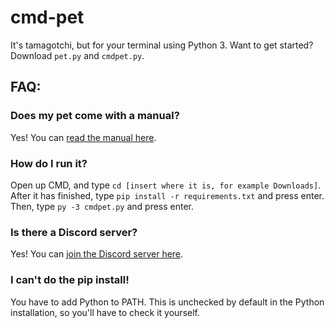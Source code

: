 # cmd-pet
It's tamagotchi, but for your terminal using Python 3. Want to get started? Download ```pet.py``` and ```cmdpet.py```.


## FAQ:


### Does my pet come with a manual?
Yes! You can [read the manual here](https://github.com/cmdpet/cmd-pet/wiki).

### How do I run it?
Open up CMD, and type ```cd [insert where it is, for example Downloads]```. After it has finished, type ```pip install -r requirements.txt``` and press enter. Then, type ```py -3 cmdpet.py``` and press enter.


### Is there a Discord server?
Yes! You can [join the Discord server here](https://discord.gg/GSJ5fqs).


### I can't do the pip install!
You have to add Python to PATH. This is unchecked by default in the Python installation, so you'll have to check it yourself.
